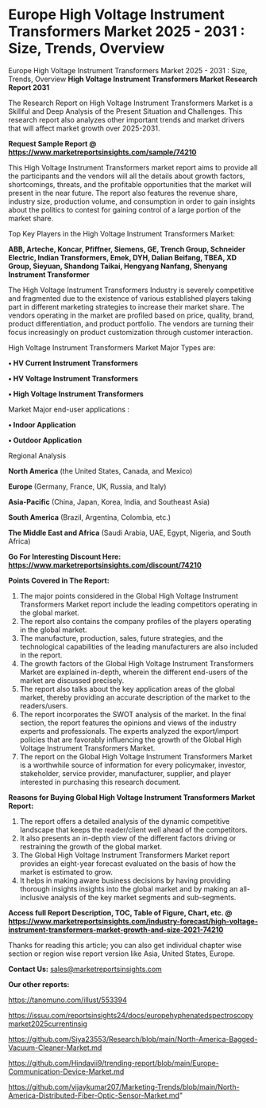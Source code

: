# Europe High Voltage Instrument Transformers Market 2025 - 2031 : Size, Trends, Overview
 Europe High Voltage Instrument Transformers Market 2025 - 2031 : Size, Trends, Overview
<strong>High Voltage Instrument Transformers Market Research Report 2031</strong>

The Research Report on High Voltage Instrument Transformers Market is a Skillful and Deep Analysis of the Present Situation and Challenges. This research report also analyzes other important trends and market drivers that will affect market growth over 2025-2031.

<strong>Request Sample Report @ <a href=https://www.marketreportsinsights.com/sample/74210>https://www.marketreportsinsights.com/sample/74210</a></strong>

This High Voltage Instrument Transformers market report aims to provide all the participants and the vendors will all the details about growth factors, shortcomings, threats, and the profitable opportunities that the market will present in the near future. The report also features the revenue share, industry size, production volume, and consumption in order to gain insights about the politics to contest for gaining control of a large portion of the market share.

Top Key Players in the High Voltage Instrument Transformers Market:

<strong>ABB, Arteche, Koncar, Pfiffner, Siemens, GE, Trench Group, Schneider Electric, Indian Transformers, Emek, DYH, Dalian Beifang, TBEA, XD Group, Sieyuan, Shandong Taikai, Hengyang Nanfang, Shenyang Instrument Transformer</strong>

The High Voltage Instrument Transformers Industry is severely competitive and fragmented due to the existence of various established players taking part in different marketing strategies to increase their market share. The vendors operating in the market are profiled based on price, quality, brand, product differentiation, and product portfolio. The vendors are turning their focus increasingly on product customization through customer interaction.

High Voltage Instrument Transformers Market Major Types are:

<strong>• HV Current Instrument Transformers

• HV Voltage Instrument Transformers

• High Voltage Instrument Transformers</strong>

Market Major end-user applications :

<strong>• Indoor Application

• Outdoor Application</strong>

Regional Analysis

</u><strong><b>North America</b></strong> (the United States, Canada, and Mexico)

<strong><b>Europe </b></strong>(Germany, France, UK, Russia, and Italy)

<strong><b>Asia-Pacific</b></strong> (China, Japan, Korea, India, and Southeast Asia)

<strong><b>South America</b></strong> (Brazil, Argentina, Colombia, etc.)

<strong><b>The Middle East and Africa</b></strong> (Saudi Arabia, UAE, Egypt, Nigeria, and South Africa)

<strong>Go For Interesting Discount Here: <a href=https://www.marketreportsinsights.com/discount/74210>https://www.marketreportsinsights.com/discount/74210</a></strong>

<strong>Points Covered in The Report:</strong>
<ol>
  <li>The major points considered in the Global High Voltage Instrument Transformers Market report include the leading competitors operating in the global market.</li>
  <li>The report also contains the company profiles of the players operating in the global market.</li>
  <li>The manufacture, production, sales, future strategies, and the technological capabilities of the leading manufacturers are also included in the report.</li>
  <li>The growth factors of the Global High Voltage Instrument Transformers Market are explained in-depth, wherein the different end-users of the market are discussed precisely.</li>
  <li>The report also talks about the key application areas of the global market, thereby providing an accurate description of the market to the readers/users.</li>
  <li>The report incorporates the SWOT analysis of the market. In the final section, the report features the opinions and views of the industry experts and professionals. The experts analyzed the export/import policies that are favorably influencing the growth of the Global High Voltage Instrument Transformers Market.</li>
  <li>The report on the Global High Voltage Instrument Transformers Market is a worthwhile source of information for every policymaker, investor, stakeholder, service provider, manufacturer, supplier, and player interested in purchasing this research document.</li>
</ol>
<strong>Reasons for Buying Global High Voltage Instrument Transformers Market Report:</strong>

<ol>
  <li>The report offers a detailed analysis of the dynamic competitive landscape that keeps the reader/client well ahead of the competitors.</li>
  <li>It also presents an in-depth view of the different factors driving or restraining the growth of the global market.</li>
  <li>The Global High Voltage Instrument Transformers Market report provides an eight-year forecast evaluated on the basis of how the market is estimated to grow.</li>
  <li>It helps in making aware business decisions by having providing thorough insights insights into the global market and by making an all-inclusive analysis of the key market segments and sub-segments.</li>
</ol>
<strong>Access full Report Description, TOC, Table of Figure, Chart, etc. @ <a href=https://www.marketreportsinsights.com/industry-forecast/high-voltage-instrument-transformers-market-growth-and-size-2021-74210>https://www.marketreportsinsights.com/industry-forecast/high-voltage-instrument-transformers-market-growth-and-size-2021-74210</a></strong>


Thanks for reading this article; you can also get individual chapter wise section or region wise report version like Asia, United States, Europe.

<strong>Contact Us:</strong>
sales@marketreportsinsights.com

<strong>Our other reports:</strong>

<a href=https://tanomuno.com/illust/553394>https://tanomuno.com/illust/553394</a>

<a href=https://issuu.com/reportsinsights24/docs/europehyphenatedspectroscopymarket2025currentinsig>https://issuu.com/reportsinsights24/docs/europehyphenatedspectroscopymarket2025currentinsig</a>

<a href=https://github.com/Siya23553/Research/blob/main/North-America-Bagged-Vacuum-Cleaner-Market.md>https://github.com/Siya23553/Research/blob/main/North-America-Bagged-Vacuum-Cleaner-Market.md</a>

<a href=https://github.com/Hindavii9/trending-report/blob/main/Europe-Communication-Device-Market.md>https://github.com/Hindavii9/trending-report/blob/main/Europe-Communication-Device-Market.md</a>

<a href=https://github.com/vijaykumar207/Marketing-Trends/blob/main/North-America-Distributed-Fiber-Optic-Sensor-Market.md>https://github.com/vijaykumar207/Marketing-Trends/blob/main/North-America-Distributed-Fiber-Optic-Sensor-Market.md</a>"
